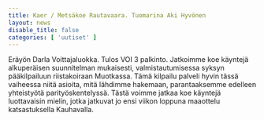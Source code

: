 ```yaml
---
title: Kaer / Metsäkoe Rautavaara. Tuomarina Aki Hyvönen
layout: news
disable_title: false
categories: [ 'uutiset' ]
---
```


Eräyön Darla Voittajaluokka. Tulos VOI 3 palkinto.
Jatkoimme koe käyntejä alkuperäisen suunnitelman  mukaisesti, valmistautumisessa syksyn
pääkilpailuun riistakoiraan Muotkassa. Tämä kilpailu palveli hyvin tässä vaiheessa niitä asioita,
mitä lähdimme hakemaan, parantaaksemme edelleen yhteistyötä parityöskentelyssä.
Tästä voimme jatkaa koe käyntejä luottavaisin mielin, jotka jatkuvat jo ensi viikon loppuna
maaottelu katsastuksella Kauhavalla.